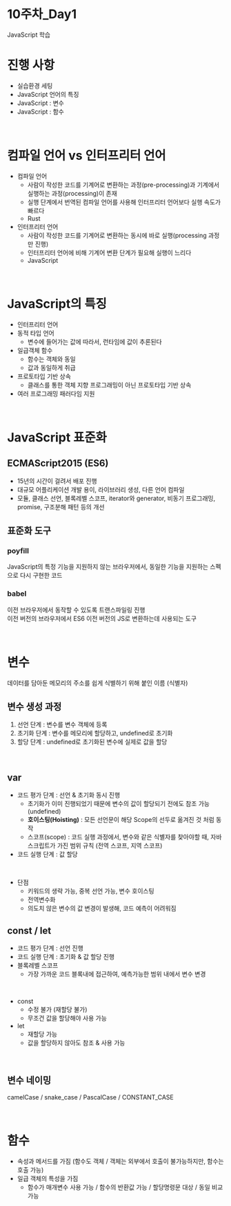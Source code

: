 # 10주차_Day1
JavaScript 학습

# 진행 사항
- 실습환경 세팅
- JavaScript 언어의 특징
- JavaScript : 변수
- JavaScript : 함수

<br>

# 컴파일 언어 vs 인터프리터 언어
- 컴파일 언어 
  - 사람이 작성한 코드를 기계어로 변환하는 과정(pre-processing)과 기계에서 실행하는 과정(processing)이 존재
  - 실행 단계에서 번역된 컴파일 언어를 사용해 인터프리터 언어보다 실행 속도가 빠르다
  - Rust
- 인터프리터 언어
  - 사람이 작성한 코드를 기계어로 변환하는 동시에 바로 실행(processing 과정만 진행)
  - 인터프리터 언어에 비해 기계어 변환 단계가 필요해 실행이 느리다
  - JavaScript

<br>

# JavaScript의 특징
- 인터프리터 언어
- 동적 타입 언어
  - 변수에 들어가는 값에 따라서, 런타임에 값이 추론된다
- 일급객체 함수
  - 함수는 객체와 동일
  - 값과 동일하게 취급
- 프로토타입 기반 상속
  - 클래스를 통한 객체 지향 프로그래밍이 아닌 프로토타입 기반 상속
- 여러 프로그래밍 패러다임 지원

<br>

# JavaScript 표준화
## ECMAScript2015 (ES6)
- 15년의 시간이 걸려서 배포 진행
- 대규모 어플리케이션 개발 용이, 라이브러리 생성, 다른 언어 컴파일
- 모듈, 클래스 선언, 블록레벨 스코프, iterator와 generator, 비동기 프로그래밍, promise, 구조분해 패턴 등의 개선

## 표준화 도구
### poyfill
JavaScript의 특정 기능을 지원하지 않는 브라우저에서, 동일한 기능을 지원하는 스펙으로 다시 구현한 코드

### babel
이전 브라우저에서 동작할 수 있도록 트랜스파일링 진행 <br>
이전 버전의 브라우저에서 ES6 이전 버전의 JS로 변환하는데 사용되는 도구

<br>

# 변수
데이터를 담아둔 메모리의 주소를 쉽게 식별하기 위해 붙인 이름 (식별자)

## 변수 생성 과정
1. 선언 단계 : 변수를 변수 객체에 등록
2. 초기화 단계 : 변수를 메모리에 할당하고, undefined로 초기화
3. 할당 단계 : undefined로 초기화된 변수에 실제로 값을 할당

<br>

## var
- 코드 평가 단계 : 선언 & 초기화 동시 진행
  - 초기화가 이미 진행되었기 때문에 변수의 값이 할당되기 전에도 참조 가능 (undefined)
  - **호이스팅(Hoisting)** : 모든 선언문이 해당 Scope의 선두로 옮겨진 것 처럼 동작
  - 스코프(scope) : 코드 실행 과정에서, 변수와 같은 식별자를 찾아야할 때, 자바스크립트가 가진 범위 규칙 (전역 스코프, 지역 스코프)
- 코드 실행 단계 : 값 할당
<br>

- 단점 
  - 키워드의 생략 가능, 중복 선언 가능, 변수 호이스팅
  - 전역변수화
  - 의도치 않은 변수의 값 변경이 발생해, 코드 예측이 어려워짐


## const / let
- 코드 평가 단계 : 선언 진행
- 코드 실행 단계 : 초기화 & 값 할당 진행
- 블록레벨 스코프
  - 가장 가까운 코드 블록내에 접근하여, 예측가능한 범위 내에서 변수 변경
<br>

- const
  - 수정 불가 (재할당 불가)
  - 무조건 값을 할당해야 사용 가능
- let
  - 재할당 가능
  - 값을 할당하지 않아도 참조 & 사용 가능

<br>

## 변수 네이밍
camelCase / snake_case / PascalCase / CONSTANT_CASE

<br>

# 함수
- 속성과 메서드를 가짐 (함수도 객체 / 객체는 외부에서 호출이 불가능하지만, 함수는 호출 가능)
- 일급 객체의 특성을 가짐
  - 함수가 매개변수 사용 가능 / 함수의 반환값 가능 / 할당명령문 대상 / 동일 비교 가능

